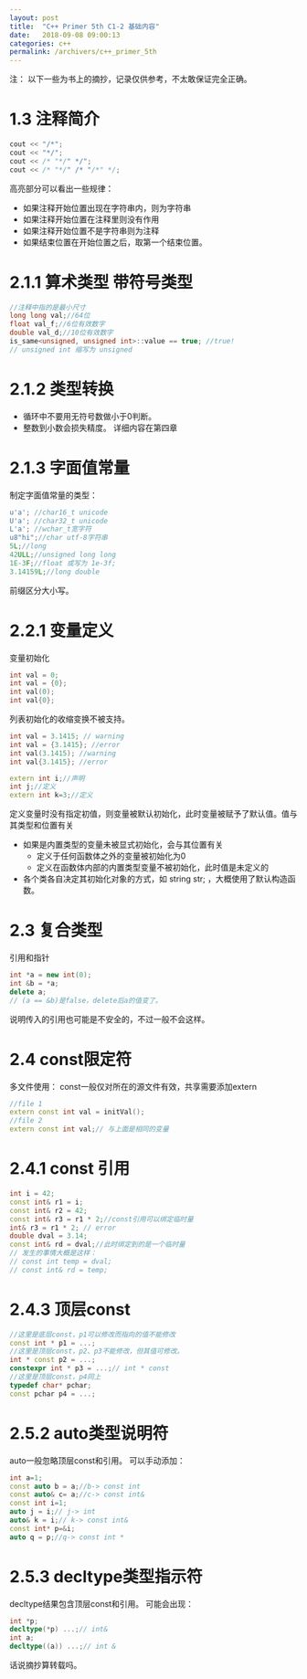 ```yaml
---
layout: post
title:  "C++ Primer 5th C1-2 基础内容"
date:   2018-09-08 09:00:13
categories: c++
permalink: /archivers/c++_primer_5th
---
```

注： 以下一些为书上的摘抄，记录仅供参考，不太敢保证完全正确。
# 1.3 注释简介
```c++
cout << "/*";
cout << "*/";
cout << /* "*/" */";
cout << /* "*/" /* "/*" */;
```
高亮部分可以看出一些规律：  

- 如果注释开始位置出现在字符串内，则为字符串
- 如果注释开始位置在注释里则没有作用
- 如果注释开始位置不是字符串则为注释
- 如果结束位置在开始位置之后，取第一个结束位置。

# 2.1.1 算术类型 带符号类型
```c++
//注释中指的是最小尺寸
long long val;//64位
float val_f;//6位有效数字
double val_d;//10位有效数字
is_same<unsigned, unsigned int>::value == true; //true!
// unsigned int 缩写为 unsigned
```
# 2.1.2 类型转换
* 循环中不要用无符号数做小于0判断。
* 整数到小数会损失精度。
详细内容在第四章
# 2.1.3 字面值常量
制定字面值常量的类型：
```c++
u'a'; //char16_t unicode
U'a'; //char32_t unicode
L'a'; //wchar_t宽字符
u8"hi";//char utf-8字符串
5L;//long
42ULL;//unsigned long long
1E-3F;//float 或写为 1e-3f;
3.14159L;//long double
```
前缀区分大小写。
# 2.2.1 变量定义
变量初始化
```c++
int val = 0;
int val = {0};
int val(0);
int val{0};
```
列表初始化的收缩变换不被支持。
```c++
int val = 3.1415; // warning
int val = {3.1415}; //error
int val(3.1415); //warning
int val{3.1415}; //error
```
```c++
extern int i;//声明
int j;//定义
extern int k=3;//定义
```
定义变量时没有指定初值，则变量被默认初始化，此时变量被赋予了默认值。值与其类型和位置有关
* 如果是内置类型的变量未被显式初始化，会与其位置有关
    * 定义于任何函数体之外的变量被初始化为0
    * 定义在函数体内部的内置类型变量不被初始化，此时值是未定义的
* 各个类各自决定其初始化对象的方式，如 string str; ，大概使用了默认构造函数。


# 2.3 复合类型
引用和指针
```c++
int *a = new int(0);
int &b = *a;
delete a;
// (a == &b)是false，delete后a的值变了。
```
说明传入的引用也可能是不安全的，不过一般不会这样。
# 2.4 const限定符
多文件使用： 
const一般仅对所在的源文件有效，共享需要添加extern
```c++
//file 1
extern const int val = initVal();
//file 2
extern const int val;// 与上面是相同的变量
```
# 2.4.1 const 引用
```c++
int i = 42;
const int& r1 = i;
const int& r2 = 42;
const int& r3 = r1 * 2;//const引用可以绑定临时量
int& r3 = r1 * 2; // error
double dval = 3.14;
const int& rd = dval;//此时绑定到的是一个临时量
// 发生的事情大概是这样：
// const int temp = dval;
// const int& rd = temp;
```
# 2.4.3 顶层const
```c++
//这里是底层const，p1可以修改而指向的值不能修改
const int * p1 = ...;
//这里是顶层const，p2、p3不能修改，但其值可修改。
int * const p2 = ...;
constexpr int * p3 = ...;// int * const
//这里是顶层const，p4同上
typedef char* pchar;
const pchar p4 = ...;
```
# 2.5.2 auto类型说明符
auto一般忽略顶层const和引用。
可以手动添加：
```c++
int a=1;
const auto b = a;//b-> const int
const auto& c= a;//c-> const int&
const int i=1;
auto j = i;// j-> int
auto& k = i;// k-> const int&
const int* p=&i;
auto q = p;//q-> const int *
```
# 2.5.3 decltype类型指示符
decltype结果包含顶层const和引用。
可能会出现：
```c++
int *p;
decltype(*p) ...;// int&
int a;
decltype((a)) ...;// int &
```


话说摘抄算转载吗。